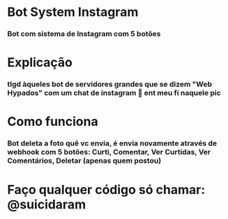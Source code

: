 # Bot System Instagram
### Bot com sistema de Instagram com 5 botões

# Explicação
### tlgd àqueles bot de servidores grandes que se dizem "Web Hypados" com um chat de instagram 🙂 ent meu fi naquele pic

# Como funciona
### Bot deleta a foto quê vc envia, é envia novamente através de webhook com 5 botões: Curti, Comentar, Ver Curtidas, Ver Comentários, Deletar (apenas quem postou)

# Faço qualquer código só chamar: @suicidaram
